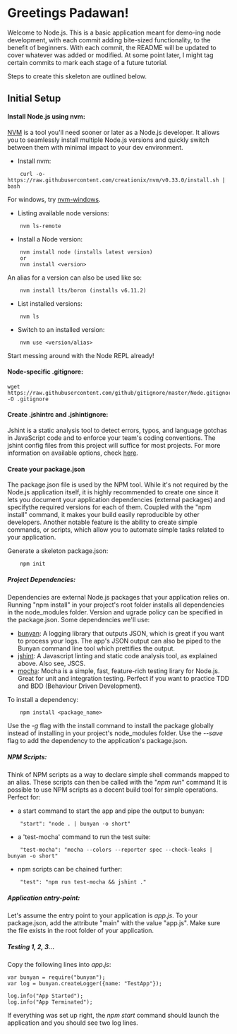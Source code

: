 # Greetings Padawan!

Welcome to Node.js. This is a basic application meant for demo-ing node development, with each commit adding bite-sized functionality, to the benefit of beginners.
With each commit, the README will be updated to cover whatever was added or modified. At some point later, I might tag certain commits to mark each stage of a future tutorial. 

Steps to create this skeleton are outlined below.


## Initial Setup

#### Install Node.js using nvm:
[NVM](https://github.com/creationix/nvm/blob/master/README.md) is a tool you'll need sooner or later as a Node.js developer. It allows you to seamlessly install multiple Node.js versions and quickly switch between them with minimal impact to your dev environment.

- Install nvm:
```
    curl -o- https://raw.githubusercontent.com/creationix/nvm/v0.33.0/install.sh | bash
```
For windows, try [nvm-windows](https://github.com/coreybutler/nvm-windows).
- Listing available node versions:
```
    nvm ls-remote
```
- Install a Node version:
```
    nvm install node (installs latest version)
    or
    nvm install <version>
```
An alias for a version can also be used like so:
```
    nvm install lts/boron (installs v6.11.2)
```
- List installed versions:
```
    nvm ls
```
- Switch to an installed version:
```
    nvm use <version/alias>
```
Start messing around with the Node REPL already!

#### Node-specific .gitignore:
	wget https://raw.githubusercontent.com/github/gitignore/master/Node.gitignore -O .gitignore

#### Create .jshintrc and .jshintignore:
Jshint is a static analysis tool to detect errors, typos, and language gotchas in JavaScript code and to enforce your team's coding conventions.
The jshint config files from this project will suffice for most projects. For more information on available options, check [here](http://jshint.com/docs/options/).

#### Create your package.json
The package.json file is used by the NPM tool. While it's not required by the Node.js application itself, it is highly recommended to create one since it lets you document your application dependencies (external packages) and specifythe required versions for each of them. Coupled with the "npm install" command, it makes your build easily reproducible by other developers.
Another notable feature is the ability to create simple commands, or scripts, which allow you to automate simple tasks related to your application.

Generate a skeleton package.json:
```
    npm init
```

##### Project Dependencies:

Dependencies are external Node.js packages that your application relies on. Running "npm install" in your project's root folder installs all dependencies in the node_modules folder. Version and ugrade policy can be specified in the package.json. Some dependencies we'll use:
- [bunyan](https://www.npmjs.com/package/bunyan): A logging library that outputs JSON, which is great if you want to process your logs. The app's JSON output can also be piped to the Bunyan command line tool which prettifies the output.
- [jshint](http://jshint.com/about/): A Javascript linting and static code analysis tool, as explained above. Also see, JSCS.
- [mocha](https://mochajs.org/): Mocha is a simple, fast, feature-rich testing lirary for Node.js. Great for unit and integration testing. Perfect if you want to practice TDD and BDD (Behaviour Driven Development).

To install a dependency:
```
	npm install <package_name>
```
Use the _-g_ flag with the install command to install the package globally instead of installing in your project's node_modules folder.
Use the _--save_ flag to add the dependency to the application's package.json.

##### NPM Scripts:
Think of NPM scripts as a way to declare simple shell commands mapped to an alias. These scripts can then be called with the "_npm run_" command
It is possible to use NPM scripts as a decent build tool for simple operations.
Perfect for:
- a start command to start the app and pipe the output to bunyan:
```
	"start": "node . | bunyan -o short"
```
- a 'test-mocha' command to run the test suite:
```
	"test-mocha": "mocha --colors --reporter spec --check-leaks | bunyan -o short"
```
- npm scripts can be chained further:
```
	"test": "npm run test-mocha && jshint ."
```

##### Application entry-point:

Let's assume the entry point to your application is _app.js_. To your package.json, add the attribute "main" with the value "app.js". Make sure the file exists in the root folder of your application.

##### Testing 1, 2, 3...

Copy the following lines into _app.js_:

```
var bunyan = require("bunyan");
var log = bunyan.createLogger({name: "TestApp"});

log.info("App Started");
log.info("App Terminated");
```

If everything was set up right, the _npm start_ command should launch the application and you should see two log lines.
